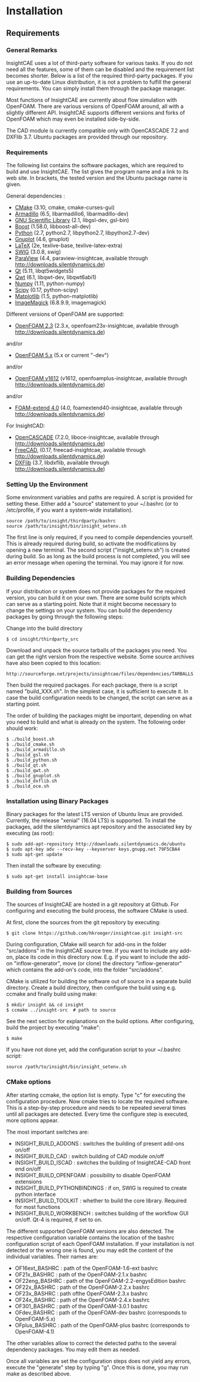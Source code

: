 Installation
============

Requirements
------------

### General Remarks

InsightCAE uses a lot of third-party software for various tasks.
If you do not need all the features, some of them can be disabled and the requirement list becomes shorter.
Below is a list of the required third-party packages.
If you use an up-to-date Linux distribution, it is not a problem to fulfill the general requirements. You can simply install them through the package manager.

Most functions of InsightCAE are currently about flow simulation with OpenFOAM. There are various versions of OpenFOAM around, all with a slightly different API. InsightCAE supports different versions and forks of OpenFOAM which may even be installed side-by-side.

The CAD module is currently compatible only with OpenCASCADE 7.2 and DXFlib 3.7. Ubuntu packages are provided through our repository.

### Requirements

The following list contains the software packages, which are required to build and use InsightCAE.
The list gives the program name and a link to its web site. 
In brackets, the tested version and the Ubuntu package name is given.

General dependencies :

* [CMake](https://cmake.org/) (3.10, cmake, cmake-curses-gui)
* [Armadillo](http://arma.sourceforge.net/) (6.5, libarmadillo6, libarmadillo-dev)
* [GNU Scientific Library](https://www.gnu.org/software/gsl/) (2.1, libgsl-dev, gsl-bin)
* [Boost](http://www.boost.org/) (1.58.0, libboost-all-dev)
* [Python](https://www.python.org/) (2.7, python2.7, libpython2.7, libpython2.7-dev)
* [Gnuplot](http://gnuplot.info) (4.6, gnuplot)
* [LaTeX](http://www.latex-project.org/) (2e, texlive-base, texlive-latex-extra)
* [SWIG](http://www.swig.org/) (3.0.8, swig)
* [ParaView](http://www.paraview.org/) (4.4, paraview-insightcae, available through http://downloads.silentdynamics.de)
* [Qt](https://www.qt.io/) (5.11, libqt5widgets5)
* [Qwt](http://qwt.sourceforge.net/) (6.1, libqwt-dev, libqwt6abi1)
* [Numpy](http://www.numpy.org/) (1.11, python-numpy)
* [Scipy](https://scipy.org/) (0.17, python-scipy)
* [Matplotlib](https://matplotlib.org/) (1.5, python-matplotlib)
* [ImageMagick](http://www.imagemagick.org/) (6.8.9.9, imagemagick)

Different versions of OpenFOAM are supported:

* [OpenFOAM 2.3](http://openfoam.org/) (2.3.x, openfoam23x-insightcae, available through http://downloads.silentdynamics.de)

and/or

* [OpenFOAM 5.x](http://cfd.direct/) (5.x or current "-dev")

and/or

* [OpenFOAM v1612](http://openfoam.com/) (v1612, openfoamplus-insightcae, available through http://downloads.silentdynamics.de)

and/or

* [FOAM-extend 4.0](http://wikki.co.uk/) (4.0, foamextend40-insightcae, available through http://downloads.silentdynamics.de)

For InsightCAD:

* [OpenCASCADE](https://www.opencascade.com/) (7.2.0, liboce-insightcae, available through http://downloads.silentdynamics.de)
* [FreeCAD](https://FreeCAD.Org), (0.17, freecad-insightcae, available through http://downloads.silentdynamics.de)
* [DXFlib](http://www.ribbonsoft.com/de/what-is-dxflib) (3.7, libdxflib, available through http://downloads.silentdynamics.de)

### Setting Up the Environment

Some environment variables and paths are required. A script is provided for setting these. Either add a "source" statement to your ~/.bashrc (or to /etc/profile, if you want a system-wide installation).

    source /path/to/insight/thirdparty/bashrc
    source /path/to/insight/bin/insight_setenv.sh

The first line is only required, if you need to compile dependencies yourself. This is already required during build, so activate the modifications by opening a new terminal.
The second script ("insight_setenv.sh") is created during build. So as long as the build process is not completed, you will see an error message when opening the terminal. You may ignore it for now.

### Building Dependencies

If your distribution or system does not provide packages for the required version, you can build it on your own. 
There are some build scripts which can serve as a starting point. Note that it might become necessary to change the settings on your system.
You can build the dependency packages by going through the following steps:

Change into the build directory

    $ cd insight/thirdparty_src

Download and unpack the source tarballs of the packages you need.
You can get the right version from the respective website.
Some source archives have also been copied to this location:

    http://sourceforge.net/projects/insightcae/files/dependencies/TARBALLS

Then build the required packages. For each package, there is a script named "build_XXX.sh".
In the simplest case, it is sufficient to execute it. In case the build configuration needs to
be changed, the script can serve as a starting point.

The order of building the packages might be important, depending on what you need to build and
what is already on the system. The following order should work:

    $ ./build_boost.sh
    $ ./build_cmake.sh
    $ ./build_armadillo.sh
    $ ./build_gsl.sh
    $ ./build_python.sh
    $ ./build_qt.sh
    $ ./build_qwt.sh
    $ ./build_gnuplot.sh
    $ ./build_dxflib.sh
    $ ./build_oce.sh

### Installation using Binary Packages

Binary packages for the latest LTS version of Ubuntu linux are provided.
Currently, the release "xenial" (16.04 LTS) is supported.
To install the packages, add the silentdynamics apt repository and the associated key by executing (as root):

    $ sudo add-apt-repository http://downloads.silentdynamics.de/ubuntu
    $ sudo apt-key adv --recv-key --keyserver keys.gnupg.net 79F5CBA4
    $ sudo apt-get update

Then install the software by executing:

    $ sudo apt-get install insightcae-base

### Building from Sources

The sources of InsightCAE are hosted in a git repository at Github. For configuring and executing the build process, the software CMake is used.

At first, clone the sources from the git repository by executing:

    $ git clone https://github.com/hkroeger/insightcae.git insight-src
    
During configuration, CMake will search for add-ons in the folder "src/addons" in the InsightCAE source tree. If you want to include any add-on, place its code in this directory now. E.g. if you want to include the add-on "inflow-generator", move (or clone) the directory "inflow-generator" which contains the add-on's code, into the folder "src/addons".

CMake is utilized for building the software out of source in a separate build directory. 
Create a build directory, then configure the build using e.g. ccmake and finally build using make:

    $ mkdir insight && cd insight
    $ ccmake ../insight-src  # path to source
    
See the next section for explanations on the build options. After configuring, build the project by executing "make":

    $ make

If you have not done yet, add the configuration script to your ~/.bashrc script:

    source /path/to/insight/bin/insight_setenv.sh
    
### CMake options

After starting ccmake, the option list is empty. Type "c" for executing the configuration procedure. Now cmake tries to locate the required software. This is a step-by-step procedure and needs to be repeated several times until all packages are detected. Every time the configure step is executed, more options appear.

The most important switches are:

* INSIGHT_BUILD_ADDONS : switches the building of present add-ons on/off
* INSIGHT_BUILD_CAD : switch building of CAD module on/off
* INSIGHT_BUILD_ISCAD : switches the building of InsightCAE-CAD front end on/off
* INSIGHT_BUILD_OPENFOAM : possibility to disable OpenFOAM extensions
* INSIGHT_BUILD_PYTHONBINDINGS : if on, SWIG is required to create python interface
* INSIGHT_BUILD_TOOLKIT : whether to build the core library. Required for most functions
* INSIGHT_BUILD_WORKBENCH : switches building of the workflow GUI on/off. Qt-4 is required, if set to on.

The different supported OpenFOAM versions are also detected. The respective configuration variable contains the location of the bashrc configuration script of each OpenFOAM installation. If your installation is not detected or the wrong one is found, you may edit the content of the individual variables. Their names are:

* OF16ext_BASHRC : path of the OpenFOAM-1.6-ext bashrc
* OF21x_BASHRC : path of the OpenFOAM-2.1.x bashrc
* OF22eng_BASHRC : path of the OpenFOAM-2.2-engysEdition bashrc
* OF22x_BASHRC : path of the OpenFOAM-2.2.x bashrc
* OF23x_BASHRC : path ofthe OpenFOAM-2.3.x bashrc
* OF24x_BASHRC : path of the OpenFOAM-2.4.x bashrc
* OF301_BASHRC : path of the OpenFOAM-3.0.1 bashrc
* OFdev_BASHRC : path of the OpenFOAM-dev bashrc (corresponds to OpenFOAM-5.x)
* OFplus_BASHRC : path of the OpenFOAM-plus bashrc (corresponds to OpenFOAM-4.1)

The other variables allow to correct the detected paths to the several dependency packages. You may edit them as needed.

Once all variables are set the configuration steps does not yield any errors, execute the "generate" step by typing "g". Once this is done, you may run make as described above.
